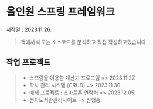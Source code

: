 # 올인원 스프링 프레임워크

시작일 : 2023.11.26.

> 책에서 나오는 소스코드를 분석하고 직접 작성하고있습니다.

## 작업 프로젝트

> - 스프링을 이용한 계산기 프로그램  => 2023.11.27.
> - 학사 관리 시스템 (CRUD) => 2023.11.30.
> - 예제 프로젝트 : 스마트폰 연락처 => 2023.12.05.
> - 전자도서관관리사이트 => 진행중
